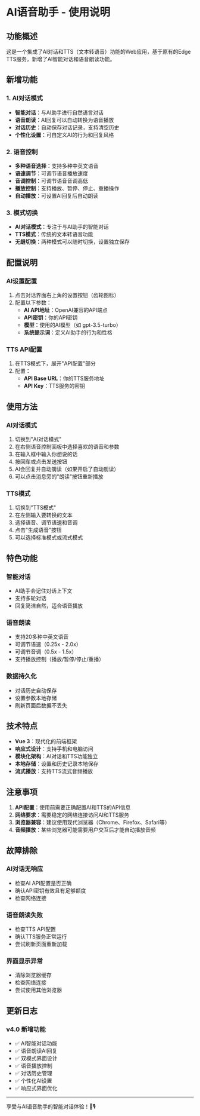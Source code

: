 # AI语音助手 - 使用说明

## 功能概述

这是一个集成了AI对话和TTS（文本转语音）功能的Web应用，基于原有的Edge TTS服务，新增了AI智能对话和语音朗读功能。

## 新增功能

### 1. AI对话模式
- **智能对话**：与AI助手进行自然语言对话
- **语音朗读**：AI回复可以自动转换为语音播放
- **对话历史**：自动保存对话记录，支持清空历史
- **个性化设置**：可自定义AI的行为和回复风格

### 2. 语音控制
- **多种语音选择**：支持多种中英文语音
- **语速调节**：可调节语音播放速度
- **音调控制**：可调节语音音调高低
- **播放控制**：支持播放、暂停、停止、重播操作
- **自动播放**：可设置AI回复后自动朗读

### 3. 模式切换
- **AI对话模式**：专注于与AI助手的智能对话
- **TTS模式**：传统的文本转语音功能
- **无缝切换**：两种模式可以随时切换，设置独立保存

## 配置说明

### AI设置配置
1. 点击对话界面右上角的设置按钮（齿轮图标）
2. 配置以下参数：
   - **AI API地址**：OpenAI兼容的API端点
   - **API密钥**：你的API密钥
   - **模型**：使用的AI模型（如 gpt-3.5-turbo）
   - **系统提示词**：定义AI助手的行为和性格

### TTS API配置
1. 在TTS模式下，展开"API配置"部分
2. 配置：
   - **API Base URL**：你的TTS服务地址
   - **API Key**：TTS服务的密钥

## 使用方法

### AI对话模式
1. 切换到"AI对话模式"
2. 在右侧语音控制面板中选择喜欢的语音和参数
3. 在输入框中输入你想说的话
4. 按回车或点击发送按钮
5. AI会回复并自动朗读（如果开启了自动朗读）
6. 可以点击消息旁的"朗读"按钮重新播放

### TTS模式
1. 切换到"TTS模式"
2. 在左侧输入要转换的文本
3. 选择语音、调节语速和音调
4. 点击"生成语音"按钮
5. 可以选择标准模式或流式模式

## 特色功能

### 智能对话
- AI助手会记住对话上下文
- 支持多轮对话
- 回复简洁自然，适合语音播放

### 语音朗读
- 支持20多种中英文语音
- 可调节语速（0.25x - 2.0x）
- 可调节音调（0.5x - 1.5x）
- 支持播放控制（播放/暂停/停止/重播）

### 数据持久化
- 对话历史自动保存
- 设置参数本地存储
- 刷新页面后数据不丢失

## 技术特点

- **Vue 3**：现代化的前端框架
- **响应式设计**：支持手机和电脑访问
- **模块化架构**：AI对话和TTS功能独立
- **本地存储**：设置和历史记录本地保存
- **流式播放**：支持TTS流式音频播放

## 注意事项

1. **API配置**：使用前需要正确配置AI和TTS的API信息
2. **网络要求**：需要稳定的网络连接访问AI和TTS服务
3. **浏览器兼容**：建议使用现代浏览器（Chrome、Firefox、Safari等）
4. **音频播放**：某些浏览器可能需要用户交互后才能自动播放音频

## 故障排除

### AI对话无响应
- 检查AI API配置是否正确
- 确认API密钥有效且有足够额度
- 检查网络连接

### 语音朗读失败
- 检查TTS API配置
- 确认TTS服务正常运行
- 尝试刷新页面重新加载

### 界面显示异常
- 清除浏览器缓存
- 检查网络连接
- 尝试使用其他浏览器

## 更新日志

### v4.0 新增功能
- ✅ AI智能对话功能
- ✅ 语音朗读AI回复
- ✅ 双模式界面设计
- ✅ 语音播放控制
- ✅ 对话历史管理
- ✅ 个性化AI设置
- ✅ 响应式界面优化

---

享受与AI语音助手的智能对话体验！🤖🎙️